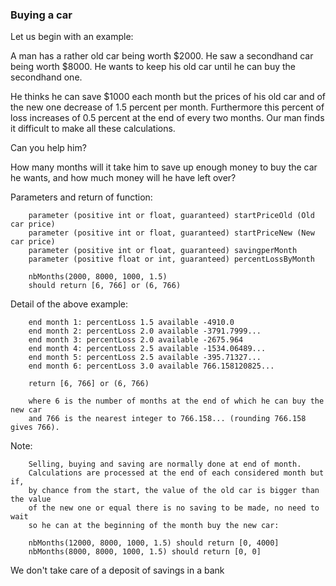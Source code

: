 ### Buying a car

Let us begin with an example:

A man has a rather old car being worth $2000. He saw a secondhand car being worth $8000.
He wants to keep his old car until he can buy the secondhand one.

He thinks he can save $1000 each month but the prices of his old car and of the new one
decrease of 1.5 percent per month. Furthermore this percent of loss increases of 0.5 percent
at the end of every two months. Our man finds it difficult to make all these calculations.

Can you help him?

How many months will it take him to save up enough money to buy the car he wants,
and how much money will he have left over?

Parameters and return of function:

        parameter (positive int or float, guaranteed) startPriceOld (Old car price)
        parameter (positive int or float, guaranteed) startPriceNew (New car price)
        parameter (positive int or float, guaranteed) savingperMonth
        parameter (positive float or int, guaranteed) percentLossByMonth

        nbMonths(2000, 8000, 1000, 1.5)
        should return [6, 766] or (6, 766)

Detail of the above example:

        end month 1: percentLoss 1.5 available -4910.0
        end month 2: percentLoss 2.0 available -3791.7999...
        end month 3: percentLoss 2.0 available -2675.964
        end month 4: percentLoss 2.5 available -1534.06489...
        end month 5: percentLoss 2.5 available -395.71327...
        end month 6: percentLoss 3.0 available 766.158120825...

        return [6, 766] or (6, 766)

        where 6 is the number of months at the end of which he can buy the new car
        and 766 is the nearest integer to 766.158... (rounding 766.158 gives 766).

Note:

        Selling, buying and saving are normally done at end of month.
        Calculations are processed at the end of each considered month but if,
        by chance from the start, the value of the old car is bigger than the value
        of the new one or equal there is no saving to be made, no need to wait
        so he can at the beginning of the month buy the new car:

        nbMonths(12000, 8000, 1000, 1.5) should return [0, 4000]
        nbMonths(8000, 8000, 1000, 1.5) should return [0, 0]

We don't take care of a deposit of savings in a bank
